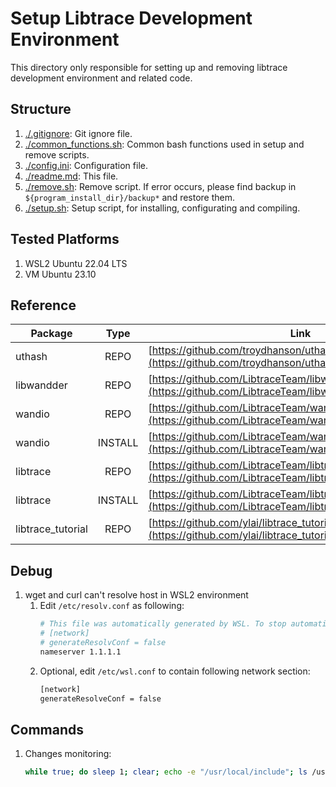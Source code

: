 # Setup Libtrace Development Environment

This directory only responsible for setting up and removing libtrace development environment and related code.

## Structure

1. [./.gitignore](./.gitignore): Git ignore file.
2. [./common_functions.sh](./common_functions.sh): Common bash functions used in setup and remove scripts.
3. [./config.ini](./config.ini): Configuration file.
4. [./readme.md](./readme.md): This file.
5. [./remove.sh](./remove.sh): Remove script. If error occurs, please find backup in `${program_install_dir}/backup*` and restore them.
6. [./setup.sh](./setup.sh): Setup script, for installing, configurating and compiling.

## Tested Platforms

1. WSL2 Ubuntu 22.04 LTS
2. VM Ubuntu 23.10

## Reference

| Package           | Type    | Link                                                                                                                         |
| -------           | :--:    | ----                                                                                                                         |
| uthash            | REPO    | [https://github.com/troydhanson/uthash/tree/master](https://github.com/troydhanson/uthash/tree/master)                       |
| libwandder        | REPO    | [https://github.com/LibtraceTeam/libwandder](https://github.com/LibtraceTeam/libwandder)                                     |
| wandio            | REPO    | [https://github.com/LibtraceTeam/wandio](https://github.com/LibtraceTeam/wandio)                                             |
| wandio            | INSTALL | [https://github.com/LibtraceTeam/wandio/blob/master/INSTALL](https://github.com/LibtraceTeam/wandio/blob/master/INSTALL)     |
| libtrace          | REPO    | [https://github.com/LibtraceTeam/libtrace](https://github.com/LibtraceTeam/libtrace)                                         |
| libtrace          | INSTALL | [https://github.com/LibtraceTeam/libtrace/blob/master/INSTALL](https://github.com/LibtraceTeam/libtrace/blob/master/INSTALL) |
| libtrace_tutorial | REPO    | [https://github.com/ylai/libtrace_tutorial](https://github.com/ylai/libtrace_tutorial)                                       |

## Debug

1. wget and curl can't resolve host in WSL2 environment
    1. Edit `/etc/resolv.conf` as following:
        ```bash
        # This file was automatically generated by WSL. To stop automatic generation of this file, add the following entry to /etc/wsl.conf:
        # [network]
        # generateResolvConf = false
        nameserver 1.1.1.1
        ```
    1. Optional, edit `/etc/wsl.conf` to contain following network section:
        ```bash
        [network]
        generateResolveConf = false
        ```
        
## Commands

1. Changes monitoring: 
   ```bash
   while true; do sleep 1; clear; echo -e "/usr/local/include"; ls /usr/local/include; echo -e "\n/usr/local/lib"; ls /usr/local/lib; echo -e "\n/opt"; ls /opt; done
   ```
